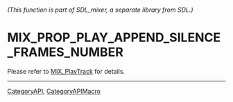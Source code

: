 ###### (This function is part of SDL_mixer, a separate library from SDL.)
# MIX_PROP_PLAY_APPEND_SILENCE_FRAMES_NUMBER

Please refer to [MIX_PlayTrack](MIX_PlayTrack) for details.

----
[CategoryAPI](CategoryAPI), [CategoryAPIMacro](CategoryAPIMacro)

